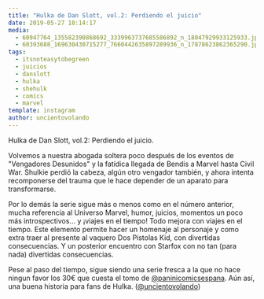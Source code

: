 ```yaml
---
title: "Hulka de Dan Slott, vol.2: Perdiendo el juicio"
date: 2019-05-27 18:14:17
media: 
  - 60947764_135582390868692_3339963737685586892_n_18047929933125933.jpg
  - 60393688_169630430715277_7660442635897289936_n_17878623862365290.jpg
tags: 
  - itsnoteasytobegreen
  - juicios
  - danslott
  - hulka
  - shehulk
  - comics
  - marvel
template: instagram
author: uncientovolando
---
```


Hulka de Dan Slott, vol.2: Perdiendo el juicio.

Volvemos a nuestra abogada soltera poco después de los eventos de "Vengadores Desunidos" y la fatídica llegada de Bendis a Marvel hasta Civil War. Shulkie perdió la cabeza, algún otro vengador también, y ahora intenta recomponerse del trauma que le hace depender de un aparato para transformarse.

Por lo demás la serie sigue más o menos como en el número anterior, mucha referencia al Universo Marvel, humor, juicios, momentos un poco más introspectivos... y ¡viajes en el tiempo! Todo mejora con viajes en el tiempo. 
Este elemento permite hacer un homenaje al personaje y como extra traer al presente al vaquero Dos Pistolas Kid, con divertidas consecuencias. Y un posterior encuentro con Starfox con no tan (para nada) divertidas consecuencias.

Pese al paso del tiempo, sigue siendo una serie fresca a la que no hace ningun favor los 30€ que cuesta el tomo de [@paninicomicsespana](https://instagram.com/paninicomicsespana). Aún así, una buena historia para fans de Hulka. ([@uncientovolando](https://instagram.com/uncientovolando))







